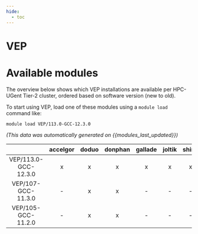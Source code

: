 ```yaml
---
hide:
  - toc
---
```


VEP
===

# Available modules


The overview below shows which VEP installations are available per HPC-UGent Tier-2 cluster, ordered based on software version (new to old).

To start using VEP, load one of these modules using a `module load` command like:

```shell
module load VEP/113.0-GCC-12.3.0
```

*(This data was automatically generated on {{modules_last_updated}})*  

| |accelgor|doduo|donphan|gallade|joltik|shinx|skitty|
| :---: | :---: | :---: | :---: | :---: | :---: | :---: | :---: |
|VEP/113.0-GCC-12.3.0|x|x|x|x|x|x|x|
|VEP/107-GCC-11.3.0|-|x|x|-|-|-|-|
|VEP/105-GCC-11.2.0|-|x|x|-|-|-|-|
